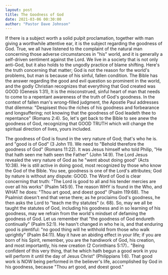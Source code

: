 ```yaml
---
layout: post
title: The Goodness of God
date: 2021-03-06 00:30:00
author: "Pastor Dave Johnson"
---
```


If there is a subject worth a solid pulpit proclamation, together with man giving a worthwhile attentive ear, it is the subject regarding the goodness of God. True, we all have listened to the complaint of the natural man concerning those adverse circumstances in "his" world, and it is generally a self-driven sentiment against the Lord. We live in a society that is not only anti-God, but it also holds to the ungodly practice of blame shifting. Here's the truth concerning that matter; God is not the reason for the world's problems, but man is because of his sinful, fallen condition. The Bible has the answer regarding the good and evil question so prominent in the world, and the godly Christian recognizes that everything that God created was GOOD (Genesis 1:31), It is the misconstrued, sinful heart of man that needs to come to a repentant awareness of the truth of God's goodness. In the context of fallen man's wrong-filled judgment, the Apostle Paul addresses that dilemma: "Despisest thou the riches of his goodness and forbearance and longsuffering; not knowing that the goodness of God leadeth thee to repentance" (Romans 2:4). So, let's get back to the Bible to see anew the goodness of God, recognizing that GOOD TRUTH which will change the spiritual direction of lives, yours included.

The goodness of God is found in the very nature of God; that's who he is. and "good is of God" (3 John 11). We need to "Behold therefore the goodness of God" (Romans 11:22). It was Jesus himself who told Philip, "He that hath seen me hath seen the Father" (John 14:9). The Lord Jesus revealed the very nature of God as he "went about doing good" (Acts 10:38). He is still active in doing good, most recognized by those who know the God of the Bible. You see, goodness is one of the Lord's attributes; God by nature is without any dispute: GOOD. The Word of God is clear concerning that truth: "The Lord is good to all and his tender mercies are over all his works" (Psalm 145:9). The reason WHY is found in the Who, and WHAT he does: "Thou art good, and doest good" (Psalm 119:68). The Psalmist doesn't end that verse there; as he proclaims God's goodness, he then asks the Lord to "teach me thy statutes" (v. 68). So, may we all be taught the statutes of God, including his goodness and in so learning of his goodness, may we refrain from the world's mindset of defaming the goodness of God. Let us remember that "the goodness of God endureth continually" (Psalm 52:1). He hasn't changed in who he is, and that enduring good is plentiful: "no good thing will he withhold from those who walk uprightly" (Psalm 84:11). May it have an abiding effect in your life; if you are born of his Spirit, remember, you are the handiwork of God, his creation, and most importantly, his new creation (2 Corinthians 5:17).. "Being confident of this very thing, that he which hath begun a good work in you will perform it until the day of Jesus Christ" (Philippians 1:6). That good work is NOW being performed in the believer's life, accomplished by God in his goodness, because "Thou art good, and doest good."
